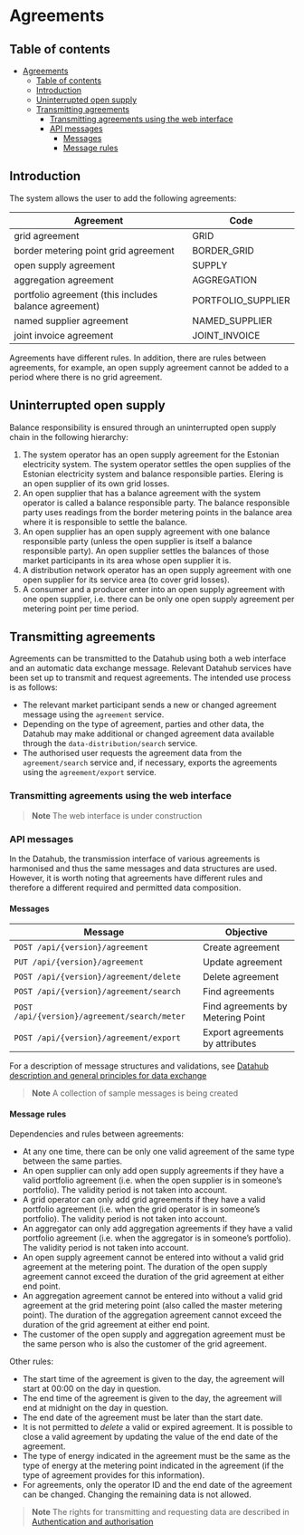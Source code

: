 ﻿# Agreements

## Table of contents

- [Agreements](#agreements)
  - [Table of contents](#table-of-contents)
  - [Introduction](#introduction)
  - [Uninterrupted open supply](#uninterrupted-open-supply)
  - [Transmitting agreements](#transmitting-agreements)
    - [Transmitting agreements using the web interface](#transmitting-agreements-using-the-web-interface)
    - [API messages](#api-messages)
      - [Messages](#messages)
      - [Message rules](#message-rules)

## Introduction

The system allows the user to add the following agreements:

| Agreement                                             | Code               |
| ----------------------------------------------------- | ------------------ |
| grid agreement                                        | GRID               |
| border metering point grid agreement                  | BORDER_GRID        |
| open supply agreement                                 | SUPPLY             |
| aggregation agreement                                 | AGGREGATION        |
| portfolio agreement (this includes balance agreement) | PORTFOLIO_SUPPLIER |
| named supplier agreement                              | NAMED_SUPPLIER     |
| joint invoice agreement                               | JOINT_INVOICE      |

Agreements have different rules. In addition, there are rules between agreements, for example, an open supply agreement cannot be added to a period where there is no grid agreement.

## Uninterrupted open supply

Balance responsibility is ensured through an uninterrupted open supply chain in the following hierarchy:

1. The system operator has an open supply agreement for the Estonian electricity system. The system operator settles the open supplies of the Estonian electricity system and balance responsible parties. Elering is an open supplier of its own grid losses.
2. An open supplier that has a balance agreement with the system operator is called a balance responsible party. The balance responsible party uses readings from the border metering points in the balance area where it is responsible to settle the balance.
3. An open supplier has an open supply agreement with one balance responsible party (unless the open supplier is itself a balance responsible party). An open supplier settles the balances of those market participants in its area whose open supplier it is.
4. A distribution network operator has an open supply agreement with one open supplier for its service area (to cover grid losses).
5. A consumer and a producer enter into an open supply agreement with one open supplier, i.e. there can be only one open supply agreement per metering point per time period.

## Transmitting agreements

Agreements can be transmitted to the Datahub using both a web interface and an automatic data exchange message. Relevant Datahub services have been set up to transmit and request agreements. The intended use process is as follows:

- The relevant market participant sends a new or changed agreement message using the `agreement` service.
- Depending on the type of agreement, parties and other data, the Datahub may make additional or changed agreement data available through the `data-distribution/search` service.
- The authorised user requests the agreement data from the `agreement/search` service and, if necessary, exports the agreements using the `agreement/export` service.

### Transmitting agreements using the web interface

> **Note**
> The web interface is under construction

### API messages

In the Datahub, the transmission interface of various agreements is harmonised and thus the same messages and data structures are used. However, it is worth noting that agreements have different rules and therefore a different required and permitted data composition.

#### Messages

| Message                                      | Objective                         |
|----------------------------------------------|-----------------------------------|
| `POST /api/{version}/agreement`              | Create agreement                  |
| `PUT /api/{version}/agreement`               | Update agreement                  |
| `POST /api/{version}/agreement/delete`       | Delete agreement                  |
| `POST /api/{version}/agreement/search`       | Find agreements                   |
| `POST /api/{version}/agreement/search/meter` | Find agreements by Metering Point |
| `POST /api/{version}/agreement/export`       | Export agreements by attributes   |

For a description of message structures and validations, see [Datahub description and general principles for data exchange](01-datahub-description-and-general-principles-for-data-exchange.md)

> **Note**
> A collection of sample messages is being created

#### Message rules

Dependencies and rules between agreements:

- At any one time, there can be only one valid agreement of the same type between the same parties.
- An open supplier can only add open supply agreements if they have a valid portfolio agreement (i.e. when the open supplier is in someone’s portfolio). The validity period is not taken into account.
- A grid operator can only add grid agreements if they have a valid portfolio agreement (i.e. when the grid operator is in someone’s portfolio). The validity period is not taken into account.
- An aggregator can only add aggregation agreements if they have a valid portfolio agreement (i.e. when the aggregator is in someone’s portfolio). The validity period is not taken into account.
- An open supply agreement cannot be entered into without a valid grid agreement at the metering point. The duration of the open supply agreement cannot exceed the duration of the grid agreement at either end point.
- An aggregation agreement cannot be entered into without a valid grid agreement at the grid metering point (also called the master metering point). The duration of the aggregation agreement cannot exceed the duration of the grid agreement at either end point.
- The customer of the open supply and aggregation agreement must be the same person who is also the customer of the grid agreement.

Other rules:

- The start time of the agreement is given to the day, the agreement will start at 00:00 on the day in question.
- The end time of the agreement is given to the day, the agreement will end at midnight on the day in question.
- The end date of the agreement must be later than the start date.
- It is not permitted to *delete* a valid or expired agreement. It is possible to close a valid agreement by updating the value of the end date of the agreement.
- The type of energy indicated in the agreement must be the same as the type of energy at the metering point indicated in the agreement (if the type of agreement provides for this information).
- For agreements, only the operator ID and the end date of the agreement can be changed. Changing the remaining data is not allowed.

> **Note**
> The rights for transmitting and requesting data are described in [Authentication and authorisation](03-authentication-and-authorisation.md)
